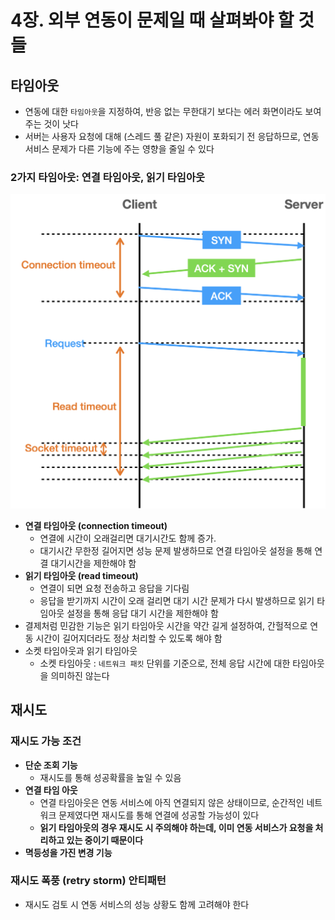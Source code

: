 # 4장. 외부 연동이 문제일 때 살펴봐야 할 것들
## 타임아웃
- 연동에 대한 `타임아웃`을 지정하여, 반응 없는 무한대기 보다는 에러 화면이라도 보여주는 것이 낫다
- 서버는 사용자 요청에 대해 (스레드 풀 같은) 자원이 포화되기 전 응답하므로, 연동 서비스 문제가 다른 기능에 주는 영향을 줄일 수 있다

### 2가지 타임아웃: 연결 타임아웃, 읽기 타임아웃
![alt text](image.png)
- **연결 타임아웃 (connection timeout)**
  - 연결에 시간이 오래걸리면 대기시간도 함께 증가. 
  - 대기시간 무한정 길어지면 성능 문제 발생하므로 연결 타임아웃 설정을 통해 연결 대기시간을 제한해야 함
- **읽기 타임아웃 (read timeout)**
  - 연결이 되면 요청 전송하고 응답을 기다림
  - 응답을 받기까지 시간이 오래 걸리면 대기 시간 문제가 다시 발생하므로 읽기 타임아웃 설정을 통해 응답 대기 시간을 제한해야 함
- 결제처럼 민감한 기능은 읽기 타임아웃 시간을 약간 길게 설정하여, 간헐적으로 연동 시간이 길어지더라도 정상 처리할 수 있도록 해야 함
- 소켓 타임아웃과 읽기 타임아웃
  - 소켓 타임아웃 : `네트워크 패킷` 단위를 기준으로, 전체 응답 시간에 대한 타임아웃을 의미하진 않는다

## 재시도
### 재시도 가능 조건
- **단순 조회 기능**
  - 재시도를 통해 성공확률을 높일 수 있음
- **연결 타임 아웃**
  - 연결 타임아웃은 연동 서비스에 아직 연결되지 않은 상태이므로, 순간적인 네트워크 문제였다면 재시도를 통해 연결에 성공할 가능성이 있다
  - **읽기 타임아웃의 경우 재시도 시 주의해야 하는데, 이미 연동 서비스가 요청을 처리하고 있는 중이기 때문이다**
- **멱등성을 가진 변경 기능**

### 재시도 폭풍 (retry storm) 안티패턴
- 재시도 검토 시 연동 서비스의 성능 상황도 함께 고려해야 한다